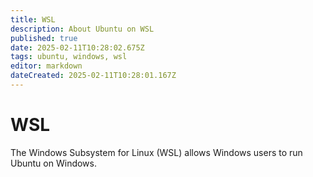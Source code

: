 ```yaml
---
title: WSL
description: About Ubuntu on WSL
published: true
date: 2025-02-11T10:28:02.675Z
tags: ubuntu, windows, wsl
editor: markdown
dateCreated: 2025-02-11T10:28:01.167Z
---
```


# WSL

The Windows Subsystem for Linux (WSL) allows Windows users to run Ubuntu on Windows.